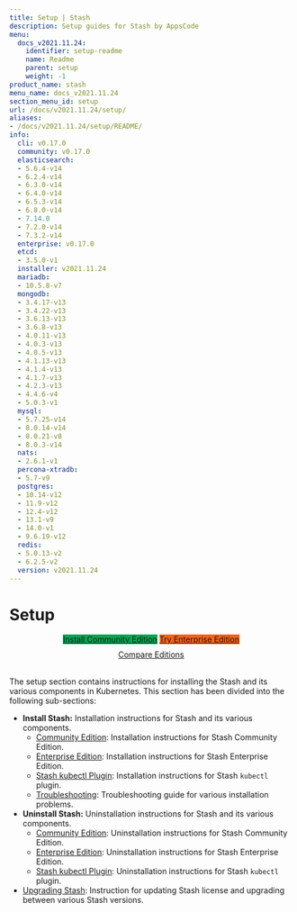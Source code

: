 ```yaml
---
title: Setup | Stash
description: Setup guides for Stash by AppsCode
menu:
  docs_v2021.11.24:
    identifier: setup-readme
    name: Readme
    parent: setup
    weight: -1
product_name: stash
menu_name: docs_v2021.11.24
section_menu_id: setup
url: /docs/v2021.11.24/setup/
aliases:
- /docs/v2021.11.24/setup/README/
info:
  cli: v0.17.0
  community: v0.17.0
  elasticsearch:
  - 5.6.4-v14
  - 6.2.4-v14
  - 6.3.0-v14
  - 6.4.0-v14
  - 6.5.3-v14
  - 6.8.0-v14
  - 7.14.0
  - 7.2.0-v14
  - 7.3.2-v14
  enterprise: v0.17.0
  etcd:
  - 3.5.0-v1
  installer: v2021.11.24
  mariadb:
  - 10.5.8-v7
  mongodb:
  - 3.4.17-v13
  - 3.4.22-v13
  - 3.6.13-v13
  - 3.6.8-v13
  - 4.0.11-v13
  - 4.0.3-v13
  - 4.0.5-v13
  - 4.1.13-v13
  - 4.1.4-v13
  - 4.1.7-v13
  - 4.2.3-v13
  - 4.4.6-v4
  - 5.0.3-v1
  mysql:
  - 5.7.25-v14
  - 8.0.14-v14
  - 8.0.21-v8
  - 8.0.3-v14
  nats:
  - 2.6.1-v1
  percona-xtradb:
  - 5.7-v9
  postgres:
  - 10.14-v12
  - 11.9-v12
  - 12.4-v12
  - 13.1-v9
  - 14.0-v1
  - 9.6.19-v12
  redis:
  - 5.0.13-v2
  - 6.2.5-v2
  version: v2021.11.24
---
```


# Setup

<div style="text-align: center;">
  <a class="button is-link is-medium is-active has-text-weight-normal" href="/docs/v2021.11.24/setup/install/community" style="background:#00A651; width: 18rem;">Install Community Edition</a>
  <a class="button is-info is-medium is-active has-text-weight-normal" href="/docs/v2021.11.24/setup/install/enterprise"  style="background:#FC6011; width: 18rem;">Try Enterprise Edition</a>
  <a style="margin-top: 10px; display: block;" href="/docs/v2021.11.24/concepts/what-is-stash/overview">Compare Editions</a>
</div>
<br>

The setup section contains instructions for installing the Stash and its various components in Kubernetes. This section has been divided into the following sub-sections:

- **Install Stash:** Installation instructions for Stash and its various components.
  - [Community Edition](/docs/v2021.11.24/setup/install/community): Installation instructions for Stash Community Edition.
  - [Enterprise Edition](/docs/v2021.11.24/setup/install/enterprise): Installation instructions for Stash Enterprise Edition.
  - [Stash kubectl Plugin](/docs/v2021.11.24/setup/install/kubectl_plugin): Installation instructions for Stash `kubectl` plugin.
  - [Troubleshooting](/docs/v2021.11.24/setup/install/troubleshoting): Troubleshooting guide for various installation problems.
- **Uninstall Stash:** Uninstallation instructions for Stash and its various components.
  - [Community Edition](/docs/v2021.11.24/setup/uninstall/community): Uninstallation instructions for Stash Community Edition.
  - [Enterprise Edition](/docs/v2021.11.24/setup/uninstall/enterprise): Uninstallation instructions for Stash Enterprise Edition.
  - [Stash kubectl Plugin](/docs/v2021.11.24/setup/uninstall/kubectl_plugin): Uninstallation instructions for Stash `kubectl` plugin.
- [Upgrading Stash](/docs/v2021.11.24/setup/upgrade/): Instruction for updating Stash license and upgrading between various Stash versions.
